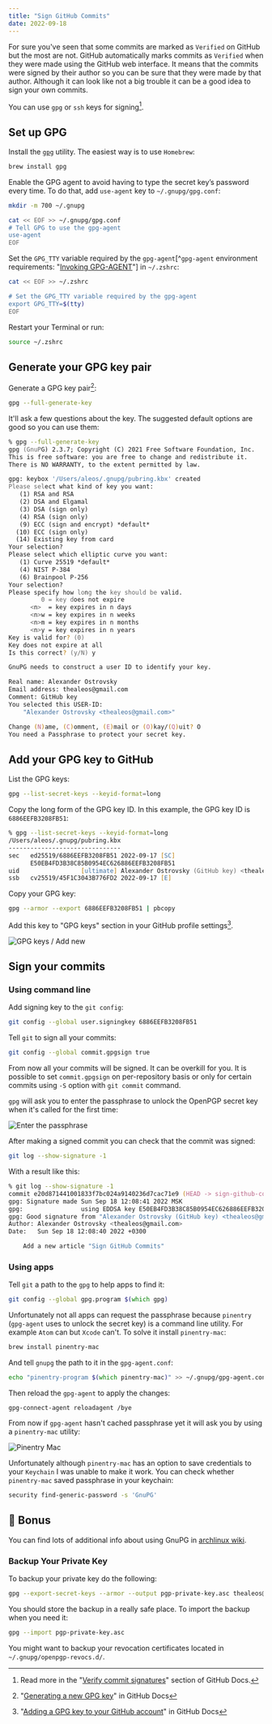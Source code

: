 ```yaml
---
title: "Sign GitHub Commits"
date: 2022-09-18
---
```


For sure you've seen that some commits are marked as `Verified` on GitHub but the most are not. GitHub automatically marks commits as `Verified` when they were made using the GitHub web interface. It means that the commits were signed by their author so you can be sure that they were made by that author. Although it can look like not a big trouble it can be a good idea to sign your own commits.

You can use `gpg` or `ssh` keys for signing[^verify-commit-signatures].

## Set up GPG

Install the [`gpg`][gnupg] utility. The easiest way is to use `Homebrew`:

```zsh
brew install gpg
```

Enable the GPG agent to avoid having to type the secret key’s password every time. To do that, add `use-agent` key to `~/.gnupg/gpg.conf`:

```zsh
mkdir -m 700 ~/.gnupg

cat << EOF >> ~/.gnupg/gpg.conf
# Tell GPG to use the gpg-agent
use-agent
EOF
```

Set the `GPG_TTY` variable required by the `gpg-agent`[^`gpg-agent` environment requirements: "[Invoking GPG-AGENT][invoking-gpg-agent]"] in `~/.zshrc`:

```zsh
cat << EOF >> ~/.zshrc

# Set the GPG_TTY variable required by the gpg-agent
export GPG_TTY=$(tty)
EOF
```

Restart your Terminal or run:

```zsh
source ~/.zshrc
```

## Generate your GPG key pair

Generate a GPG key pair[^gen-new-gpg-key]:

```zsh
gpg --full-generate-key
```

It'll ask a few questions about the key. The suggested default options are good so you can use them:

```zsh
% gpg --full-generate-key
gpg (GnuPG) 2.3.7; Copyright (C) 2021 Free Software Foundation, Inc.
This is free software: you are free to change and redistribute it.
There is NO WARRANTY, to the extent permitted by law.

gpg: keybox '/Users/aleos/.gnupg/pubring.kbx' created
Please select what kind of key you want:
   (1) RSA and RSA
   (2) DSA and Elgamal
   (3) DSA (sign only)
   (4) RSA (sign only)
   (9) ECC (sign and encrypt) *default*
  (10) ECC (sign only)
  (14) Existing key from card
Your selection? 
Please select which elliptic curve you want:
   (1) Curve 25519 *default*
   (4) NIST P-384
   (6) Brainpool P-256
Your selection? 
Please specify how long the key should be valid.
         0 = key does not expire
      <n>  = key expires in n days
      <n>w = key expires in n weeks
      <n>m = key expires in n months
      <n>y = key expires in n years
Key is valid for? (0) 
Key does not expire at all
Is this correct? (y/N) y

GnuPG needs to construct a user ID to identify your key.

Real name: Alexander Ostrovsky
Email address: thealeos@gmail.com
Comment: GitHub key
You selected this USER-ID:
    "Alexander Ostrovsky <thealeos@gmail.com>"

Change (N)ame, (C)omment, (E)mail or (O)kay/(Q)uit? O
You need a Passphrase to protect your secret key.
```

## Add your GPG key to GitHub

List the GPG keys:

```zsh
gpg --list-secret-keys --keyid-format=long
```

Copy the long form of the GPG key ID. In this example, the GPG key ID is `6886EEFB3208FB51`:

```zsh
% gpg --list-secret-keys --keyid-format=long
/Users/aleos/.gnupg/pubring.kbx
-------------------------------
sec   ed25519/6886EEFB3208FB51 2022-09-17 [SC]
      E50EB4FD3B38C85B0954EC626886EEFB3208FB51
uid                 [ultimate] Alexander Ostrovsky (GitHub key) <thealeos@gmail.com>
ssb   cv25519/45F1C3043B776FD2 2022-09-17 [E]
```

Copy your GPG key:

```zsh
gpg --armor --export 6886EEFB3208FB51 | pbcopy
```

Add this key to "GPG keys" section in your GitHub profile settings[^add-gpg-github].

![GPG keys / Add new](/docs/assets/sign-github-commits/github-gpg-keys-add-new.png)

## Sign your commits

### Using command line

Add signing key to the `git config`:

```zsh
git config --global user.signingkey 6886EEFB3208FB51
```

Tell `git` to sign all your commits:

```zsh
git config --global commit.gpgsign true
```

From now all your commits will be signed. It can be overkill for you. It is possible to set `commit.gpgsign` on per-repository basis or only for certain commits using `-S` option with `git commit` command.

`gpg` will ask you to enter the passphrase to unlock the OpenPGP secret key when it's called for the first time:

![Enter the passphrase](/docs/assets/sign-github-commits/passphrase-terminal.png)

After making a signed commit you can check that the commit was signed:

```zsh
git log --show-signature -1
```

With a result like this:

```zsh
% git log --show-signature -1
commit e20d871441001833f7bc024a9140236d7cac71e9 (HEAD -> sign-github-commits, origin/sign-github-commits)
gpg: Signature made Sun Sep 18 12:08:41 2022 MSK
gpg:                using EDDSA key E50EB4FD3B38C85B0954EC626886EEFB3208FB51
gpg: Good signature from "Alexander Ostrovsky (GitHub key) <thealeos@gmail.com>" [ultimate]
Author: Alexander Ostrovsky <thealeos@gmail.com>
Date:   Sun Sep 18 12:08:40 2022 +0300

    Add a new article "Sign GitHub Commits"
```

### Using apps

Tell `git` a path to the `gpg` to help apps to find it:

```zsh
git config --global gpg.program $(which gpg)
```

Unfortunately not all apps can request the passphrase because `pinentry` (`gpg-agent` uses to unlock the secret key) is a command line utility. For example `Atom` can but `Xcode` can't. To solve it install `pinentry-mac`:

```zsh
brew install pinentry-mac
```

And tell `gnupg` the path to it in the `gpg-agent.conf`:

```zsh
echo "pinentry-program $(which pinentry-mac)" >> ~/.gnupg/gpg-agent.conf
```

Then reload the `gpg-agent` to apply the changes:

```zshrc
gpg-connect-agent reloadagent /bye
```

From now if `gpg-agent` hasn't cached passphrase yet it will ask you by using a `pinentry-mac` utility:

![Pinentry Mac](/docs/assets/sign-github-commits/pinentry-mac.png)

Unfortunately although `pinentry-mac` has an option to save credentials to your `Keychain` I was unable to make it work. You can check whether `pinentry-mac` saved passphrase in your keychain:

```zsh
security find-generic-password -s 'GnuPG'
```

## 🎁 Bonus

You can find lots of additional info about using GnuPG in [archlinux wiki][archlinux-gnupg].

### Backup Your Private Key

To backup your private key do the following:

```zsh
gpg --export-secret-keys --armor --output pgp-private-key.asc thealeos@gmail.com
```

You should store the backup in a really safe place. To import the backup when you need it:

```zsh
gpg --import pgp-private-key.asc
```

You might want to backup your revocation certificates located in `~/.gnupg/openpgp-revocs.d/`. 




[github-docs]: https://docs.github.com/en/authentication/managing-commit-signature-verification "Verify commit signatures"
[gnupg]: https://www.gnupg.org "GnuPG"
[invoking-gpg-agent]: https://www.gnupg.org/documentation/manuals/gnupg/Invoking-GPG_002dAGENT.html "Invoking GPG-AGENT"
[generating-a-new-gpg-key]: https://docs.github.com/en/authentication/managing-commit-signature-verification/generating-a-new-gpg-key "Generating a new GPG key"
[add-gpg-github]: https://docs.github.com/en/authentication/managing-commit-signature-verification/adding-a-gpg-key-to-your-github-account "Adding a GPG key to your GitHub account"
[archlinux-gnupg]: https://wiki.archlinux.org/title/GnuPG "GnuPG"

[^verify-commit-signatures]: Read more in the "[Verify commit signatures][github-docs]" section of GitHub Docs.
[^gpg-agent-env-requirements]: `gpg-agent` environment requirements: "[Invoking GPG-AGENT][invoking-gpg-agent]"
[^gen-new-gpg-key]: "[Generating a new GPG key][generating-a-new-gpg-key]" in GitHub Docs
[^add-gpg-github]: "[Adding a GPG key to your GitHub account][add-gpg-github]" in GitHub Docs
